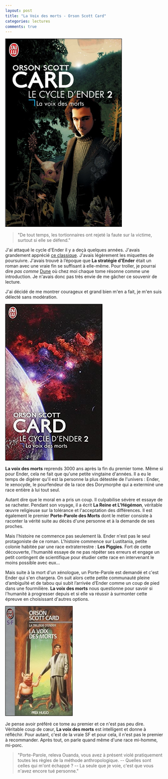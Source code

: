 ```yaml
---
layout: post
title: "La Voix des morts - Orson Scott Card"
categories: lectures
comments: true
---
```


![](https://github.com/homeostasie/bouquins/raw/master/_pics/lv/card_orson-scott/vdm-1.jpg)

> "De tout temps, les tortionnaires ont rejeté la faute sur la victime, surtout si elle se défend." 

J'ai attaqué le cycle d'Ender il y a deçà quelques années. J'avais grandement apprécié [ce classique](/posts/Orson-Scott-Card_la-strategie-ender). J'avais légèrement les miquettes de poursuivre. J'avais trouvé à l’époque que **La stratégie d'Ender** était un roman avec une vraie fin se suffisant à elle-même. Pour troller, je pourrai dire *pas comme* [Dune](/posts/Franck-herbert_dune) où chez moi chaque tome résonne comme une introduction. Je n'avais donc pas très envie de me gâcher ce souvenir de lecture.

J'ai décidé de me montrer courageux et grand bien m'en a fait, je m'en suis délecté sans modération.

![](https://github.com/homeostasie/bouquins/raw/master/_pics/lv/card_orson-scott/vdm-2.jpg) 


**La voix des morts** reprends 3000 ans après la fin du premier tome. Même si pour Ender, cela ne fait que qu'une petite vingtaine d'années. Il a eu le temps de digérer qu'il est la personne la plus détestée de l'univers : Ender, le xenocyde, le pourfendeur de la race des Dorymorphe qui a exterminé une race entière à lui tout seul.

Autant dire que le moral en a pris un coup. Il culpabilise sévère et essaye de se racheter. Pendant son voyage, il a écrit **La Reine et L'Hégémon**, véritable œuvre religieuse sur la tolérance et l'acceptation des différences. Il est également le premier **Porte-Parole des Morts** dont le métier consiste à raconter la vérité suite au décès d'une personne et à la demande de ses proches. 

Mais l'histoire ne commence pas seulement là. Ender n'est pas le seul protagoniste de ce roman. L'histoire commence sur Lustitania, petite colonie habitée par une race extraterrestre : **Les Piggies**. Fort de cette découverte, l'humanité essaye de ne pas répéter ses erreurs et engage un petit contingent de scientifique pour étudier cette race en intervenant le moins possible avec eux...

Mais suite à la mort d'un xénologue, un Porte-Parole est demandé et c'est Ender qui s'en chargera. On suit alors cette petite communauté pleine d’ambiguïté et de tabou qui subit l’arrivée d’Ender comme un coup de pied dans une fourmilière. **La voix des morts** nous questionne pour savoir si l'humanité à progresser depuis et si elle va réussir à surmonter cette épreuve en choisissant d'autres options. 

![](https://github.com/homeostasie/bouquins/raw/master/_pics/lv/card_orson-scott/vdm-3.jpg)


Je pense avoir préféré ce tome au premier et ce n'est pas peu dire. Véritable coup de cœur, **La voix des morts** est intelligent et donne à réfléchir. Pour autant, c'est de la vraie SF et pour cela, il n'est pas le premier à recommander. Après tout, on parle quand même d'une race mi-homme, mi-porc.


> "Porte-Parole, releva Ouanda, vous avez à présent violé pratiquement toutes les règles de la méthode anthropologique.
> -- Quelles sont celles qui m'ont échappé ?
> -- La seule que je voie, c'est que vous n'avez encore tué personne."


